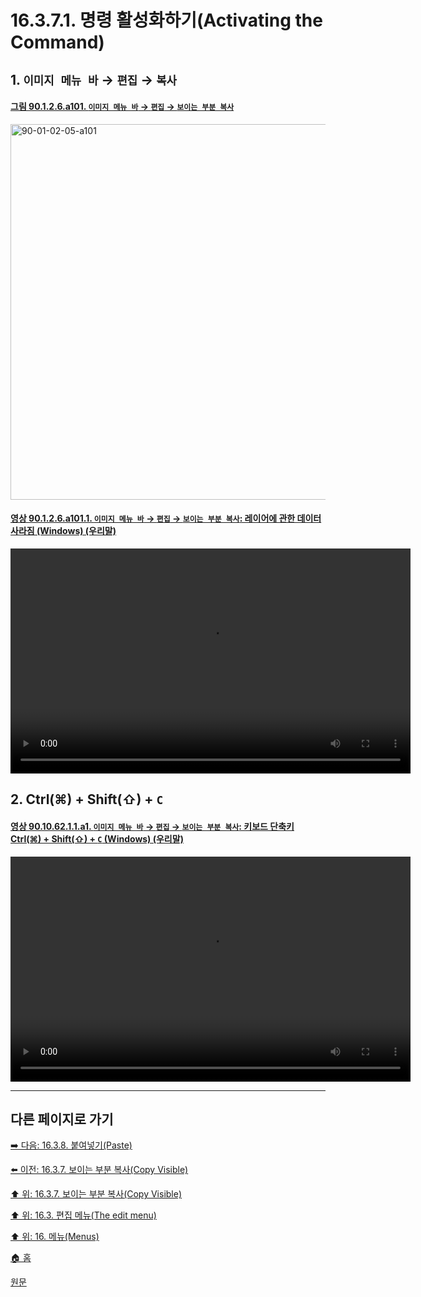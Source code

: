 # 16.3.7.1. 명령 활성화하기(Activating the Command)

<a id="16-03-07-01-s1"></a>

## 1. `이미지 메뉴 바` → `편집` → `복사`

<a id="90-01-02-06-a101"></a>

#### [그림 90.1.2.6.a101. `이미지 메뉴 바` → `편집` → `보이는 부분 복사`](./90-01-02-06-copy_visible.md#90-01-02-06-a101)
<img width="980" height="601" alt="90-01-02-05-a101" src="https://github.com/user-attachments/assets/0ae4d063-ab7f-41a6-a65b-8bb33a4e027a" />

<a id="90-01-02-06-a101-01"></a>

#### [영상 90.1.2.6.a101.1. `이미지 메뉴 바` → `편집` → `보이는 부분 복사`: 레이어에 관한 데이터 사라짐 (Windows) (우리말)](./90-01-02-06-copy_visible.md#90-01-02-06-a101-01)
<video controls="controls" width="640" height="360" src="https://github.com/user-attachments/assets/c619215c-f5ed-4bb4-bb9e-8a182e753368"></video>

<a id="16-03-07-01-s2"></a>

## 2. Ctrl(⌘) + Shift(⇧) + `C`

<a id="90-10-62-01-01-a1"></a>

#### [영상 90.10.62.1.1.a1. `이미지 메뉴 바` → `편집` → `보이는 부분 복사`: 키보드 단축키 Ctrl(⌘) + Shift(⇧) + `C` (Windows) (우리말)](./90-10-62-01-01-ctrl_shift_c.md#90-10-62-01-01-a1)
<video controls="controls" width="640" height="360" src="https://github.com/user-attachments/assets/9e238c06-15f5-46ae-8e40-b3d9bf2c6baa"></video>

***

## 다른 페이지로 가기

[➡️ 다음: 16.3.8. 붙여넣기(Paste)](./16-03-08-00-paste.md)

[⬅️ 이전: 16.3.7. 보이는 부분 복사(Copy Visible)](./16-03-07-00-copy-visible.md)

[⬆️ 위: 16.3.7. 보이는 부분 복사(Copy Visible)](./16-03-07-00-copy-visible.md)

[⬆️ 위: 16.3. 편집 메뉴(The edit menu)](./16-03-00-the-edit-menu.md)

[⬆️ 위: 16. 메뉴(Menus)](./16-00-menus.md)

[🏠 홈](./00-home.md)

[원문](https://docs.gimp.org/2.10/ko/gimp-edit-copy-visible.html#idm23617)